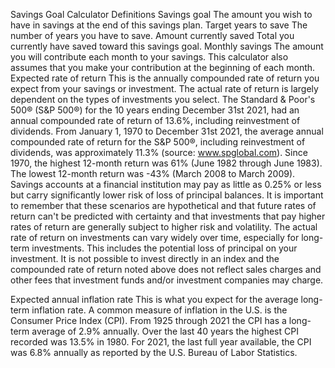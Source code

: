Savings Goal Calculator Definitions
Savings goal
The amount you wish to have in savings at the end of this savings plan.
Target years to save
The number of years you have to save.
Amount currently saved
Total you currently have saved toward this savings goal.
Monthly savings
The amount you will contribute each month to your savings. This calculator also assumes that you make your contribution at the beginning of each month.
Expected rate of return
This is the annually compounded rate of return you expect from your savings or investment. The actual rate of return is largely dependent on the types of investments you select. The Standard & Poor's 500® (S&P 500®) for the 10 years ending December 31st 2021, had an annual compounded rate of return of 13.6%, including reinvestment of dividends. From January 1, 1970 to December 31st 2021, the average annual compounded rate of return for the S&P 500®, including reinvestment of dividends, was approximately 11.3% (source: www.spglobal.com). Since 1970, the highest 12-month return was 61% (June 1982 through June 1983). The lowest 12-month return was -43% (March 2008 to March 2009). Savings accounts at a financial institution may pay as little as 0.25% or less but carry significantly lower risk of loss of principal balances.
It is important to remember that these scenarios are hypothetical and that future rates of return can't be predicted with certainty and that investments that pay higher rates of return are generally subject to higher risk and volatility. The actual rate of return on investments can vary widely over time, especially for long-term investments. This includes the potential loss of principal on your investment. It is not possible to invest directly in an index and the compounded rate of return noted above does not reflect sales charges and other fees that investment funds and/or investment companies may charge.

Expected annual inflation rate
This is what you expect for the average long-term inflation rate. A common measure of inflation in the U.S. is the Consumer Price Index (CPI). From 1925 through 2021 the CPI has a long-term average of 2.9% annually. Over the last 40 years the highest CPI recorded was 13.5% in 1980. For 2021, the last full year available, the CPI was 6.8% annually as reported by the U.S. Bureau of Labor Statistics.
